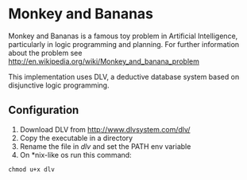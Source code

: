 # Monkey and Bananas 

Monkey and Bananas is a famous toy problem in Artificial Intelligence, particularly in logic programming and planning.
For further information about the problem see http://en.wikipedia.org/wiki/Monkey_and_banana_problem

This implementation uses DLV, a deductive database system based on disjunctive logic programming.

## Configuration
1. Download DLV from http://www.dlvsystem.com/dlv/
2. Copy the executable in a directory
3. Rename the file in *dlv* and set the PATH env variable
4. On *nix-like os run this command:
```
chmod u+x dlv
```

